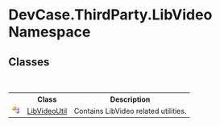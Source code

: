 # DevCase.ThirdParty.LibVideo Namespace
 




## Classes
&nbsp;<table><tr><th></th><th>Class</th><th>Description</th></tr><tr><td>![Public class](media/pubclass.gif "Public class")</td><td><a href="T_DevCase_ThirdParty_LibVideo_LibVideoUtil">LibVideoUtil</a></td><td>
Contains LibVideo related utilities.</td></tr></table>&nbsp;
